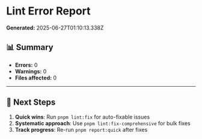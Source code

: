 # Lint Error Report

**Generated:** 2025-06-27T01:10:13.338Z

## 📊 Summary

- **Errors:** 0
- **Warnings:** 0
- **Files affected:** 0

---

## 🚀 Next Steps

1. **Quick wins**: Run `pnpm lint:fix` for auto-fixable issues
2. **Systematic approach**: Use `pnpm lint:fix-comprehensive` for bulk fixes
3. **Track progress**: Re-run `pnpm report:quick` after fixes

